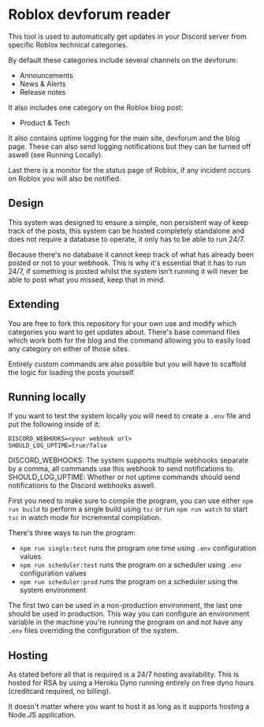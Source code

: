 # Roblox devforum reader

This tool is used to automatically get updates in your Discord server from specific Roblox technical categories.

By default these categories include several channels on the devforum:
- Announcements
- News & Alerts
- Release notes

It also includes one category on the Roblox blog post:
- Product & Tech

It also contains uptime logging for the main site, devforum and the blog page.
These can also send logging notifications but they can be turned off aswell (see Running Locally).

Last there is a monitor for the status page of Roblox, if any incident occurs on Roblox you will
also be notified.

## Design
This system was designed to ensure a simple, non persistent way of keep track of the posts, this system can be hosted
completely standalone and does not require a database to operate, it only has to be able to run 24/7.

Because there's no database it cannot keep track of what has already been posted or not to your webhook.
This is why it's essential that it has to run 24/7, if something is posted whilst the system isn't running it
will never be able to post what you missed, keep that in mind.

## Extending
You are free to fork this repository for your own use and modify which categories you want to get updates about.
There's base command files which work both for the blog and the command allowing you to easily load any category
on either of those sites.

Entirely custom commands are also possible but you will have to scaffold the logic for loading the posts yourself.

## Running locally
If you want to test the system locally you will need to create a `.env` file and put the following inside of it:
```
DISCORD_WEBHOOKS=<your webhook url>
SHOULD_LOG_UPTIME=true/false
```
DISCORD_WEBHOOKS: The system supports multiple webhooks separate by a comma, all commands use this webhook to send notifications to.
SHOULD_LOG_UPTIME: Whether or not uptime commands should send notifications to the Discord webhooks aswell.

First you need to make sure to compile the program, you can use either `npm run build` to perform a single build using `tsc` or
run `npm run watch` to start `tsc` in watch mode for incremental compilation.

There's three ways to run the program:
- `npm run single:test` runs the program one time using `.env` configuration values
- `npm run scheduler:test` runs the program on a scheduler using `.env` configuration values
- `npm run scheduler:prod` runs the program on a scheduler using the system environment

The first two can be used in a non-production environment, the last one should be used in production.
This way you can configure an environment variable in the machine you're running the program on and not have any
`.env` files overriding the configuration of the system.

## Hosting
As stated before all that is required is a 24/7 hosting availability. This is hosted for RSA by using a Heroku Dyno
running entirely on free dyno hours (creditcard required, no billing).

It doesn't matter where you want to host it as long as it supports hosting a Node.JS application.